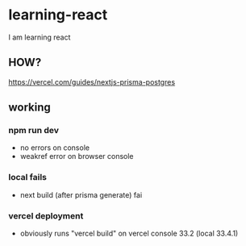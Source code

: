 # learning-react

I am learning react

## HOW?

<https://vercel.com/guides/nextjs-prisma-postgres>

## working

### npm run dev

-   no errors on console
-   weakref error on browser console

### local fails

-   next build (after prisma generate) fai

### vercel deployment

-   obviously runs "vercel build" on vercel console 33.2 (local 33.4.1)
